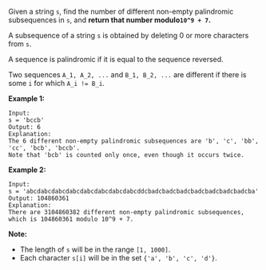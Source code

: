 Given a string `s`, find the number of different non-empty palindromic
subsequences in `s`, and **return that number modulo`10^9 + 7`.**

A subsequence of a string `s` is obtained by deleting 0 or more characters
from `s`.

A sequence is palindromic if it is equal to the sequence reversed.

Two sequences `A_1, A_2, ...` and `B_1, B_2, ...` are different if there is
some `i` for which `A_i != B_i`.

**Example 1:**

    
    
    Input: 
    s = 'bccb'
    Output: 6
    Explanation: 
    The 6 different non-empty palindromic subsequences are 'b', 'c', 'bb', 'cc', 'bcb', 'bccb'.
    Note that 'bcb' is counted only once, even though it occurs twice.
    

**Example 2:**

    
    
    Input: 
    s = 'abcdabcdabcdabcdabcdabcdabcdabcddcbadcbadcbadcbadcbadcbadcbadcba'
    Output: 104860361
    Explanation: 
    There are 3104860382 different non-empty palindromic subsequences, which is 104860361 modulo 10^9 + 7.
    

**Note:**

  * The length of `s` will be in the range `[1, 1000]`.
  * Each character `s[i]` will be in the set `{'a', 'b', 'c', 'd'}`.

